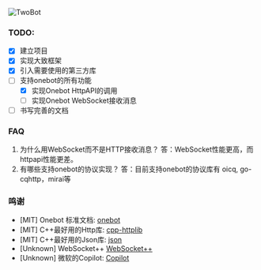 ![TwoBot](https://socialify.git.ci/TwoBotFramework/TwoBot/image?description=1&font=KoHo&forks=1&issues=1&language=1&logo=https%3A%2F%2Favatars.githubusercontent.com%2Fu%2F110024281%3Fs%3D200%26v%3D4&name=1&pattern=Circuit%20Board&pulls=1&stargazers=1&theme=Dark)

### TODO:
+ [x] 建立项目
+ [x] 实现大致框架
+ [x] 引入需要使用的第三方库
+ [ ] 支持onebot的所有功能
    - [x] 实现Onebot HttpAPI的调用
    - [ ] 实现Onebot WebSocket接收消息
+ [ ] 书写完善的文档

### FAQ
1. 为什么用WebSocket而不是HTTP接收消息？
    答：WebSocket性能更高，而httpapi性能更差。
2. 有哪些支持onebot的协议实现？
    答：目前支持onebot的协议库有 oicq, go-cqhttp，mirai等

### 鸣谢
- [MIT] Onebot 标准文档:    [onebot](https://github.com/botuniverse/onebot-11)
- [MIT] C++最好用的Http库:  [cpp-httplib](https://github.com/yhirose/cpp-httplib/)
- [MIT] C++最好用的Json库:  [json](https://github.com/nlohmann/json)
- [Unknown] WebSocket++    [WebSocket++](https://github.com/zaphoyd/websocketpp)
- [Unknown] 微软的Copilot:  [Copilot](https://copilot.github.com/)